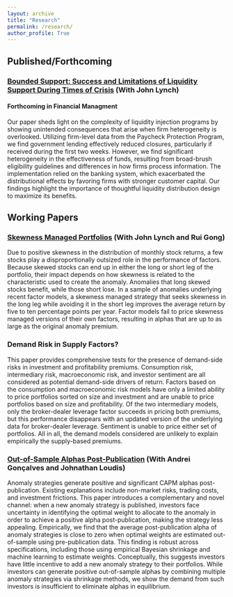 ```yaml
---
layout: archive
title: "Research"
permalink: /research/
author_profile: True
---
```





<h2>Published/Forthcoming</h2>

<h3> <a href="https://papers.ssrn.com/sol3/papers.cfm?abstract_id=4314686">Bounded Support: Success and Limitations of Liquidity Support During Times of Crisis</a> (With John Lynch) </h3>
<h4>Forthcoming in Financial Managment</h4>


<p> Our paper sheds light on the complexity of liquidity injection programs by showing unintended consequences that arise when firm heterogeneity is overlooked. Utilizing firm-level data from the Paycheck Protection Program, we find government lending effectively reduced closures, particularly if received during the first two weeks. However, we find significant heterogeneity in the effectiveness of funds, resulting from broad-brush eligibility guidelines and differences in how firms process information. The implementation relied on the banking system, which exacerbated the distributional effects by favoring firms with stronger customer capital. Our findings highlight the importance of thoughtful liquidity distribution design to maximize its benefits. </p>


<h2>Working Papers</h2>

<h3> <a href="/Skewness_Managed_Portfolios.pdf">Skewness Managed Portfolios</a> (With John Lynch and Rui Gong)</h3>
  
<p> Due to positive skewness in the distribution of monthly stock returns, a few stocks play a disproportionally outsized role in the performance of factors. Because skewed stocks can end up in either the long or short leg of the portfolio, their impact depends on how skewness is related to the characteristic used to create the anomaly. Anomalies that long skewed stocks benefit, while those short lose. In a sample of anomalies underlying recent factor models, a skewness managed strategy that seeks skewness in the long leg while avoiding it in the short leg improves the average return by five to ten percentage points per year. Factor models fail to price skewness managed versions of their own factors, resulting in alphas that are up to as large as the original anomaly premium. </p>

<h3> Demand Risk in Supply Factors? </h3>
  
<p> This paper provides comprehensive tests for the presence of demand-side risks in investment and profitability premiums. Consumption risk, intermediary risk, macroeconomic risk, and investor sentiment are all considered as potential demand-side drivers of return. Factors based on the consumption and macroeconomic risk models have only a limited ability to price portfolios sorted on size and investment and are unable to price portfolios based on size and profitability. Of the two intermediary models, only the broker-dealer leverage factor succeeds in pricing both premiums, but this performance disappears with an updated version of the underlying data for broker-dealer leverage. Sentiment is unable to price either set of portfolios. All in all, the demand models considered are unlikely to explain empirically the supply-based premiums. </p>

<h3> <a href="https://papers.ssrn.com/sol3/papers.cfm?abstract_id=5135221">Out-of-Sample Alphas Post-Publication</a> (With Andrei Gonçalves and Johnathan Loudis) </h3>

<p> Anomaly strategies generate positive and significant CAPM alphas post-publication. Existing explanations include non-market risks, trading costs, and investment frictions. This paper introduces a complementary and novel channel: when a new anomaly strategy is published, investors face uncertainty in identifying the optimal weight to allocate to the anomaly in order to achieve a positive alpha post-publication, making the strategy less appealing. Empirically, we find that the average post-publication alpha of anomaly strategies is close to zero when optimal weights are estimated out-of-sample using pre-publication data. This finding is robust across specifications, including those using empirical Bayesian shrinkage and machine learning to estimate weights. Conceptually, this suggests investors have little incentive to add a new anomaly strategy to their portfolios. While investors can generate positive out-of-sample alphas by combining multiple anomaly strategies via shrinkage methods, we show the demand from such investors is insufficient to eliminate alphas in equilibrium. </p>
